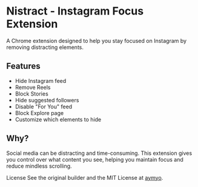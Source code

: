 # Nistract - Instagram Focus Extension

A Chrome extension designed to help you stay focused on Instagram by removing distracting elements.

## Features

- Hide Instagram feed
- Remove Reels
- Block Stories
- Hide suggested followers
- Disable "For You" feed
- Block Explore page
- Customize which elements to hide

## Why?

Social media can be distracting and time-consuming. This extension gives you control over what content you see, helping you maintain focus and reduce mindless scrolling.


License
See the original builder and the MIT License at [aymyo](https://github.com/aymyo).